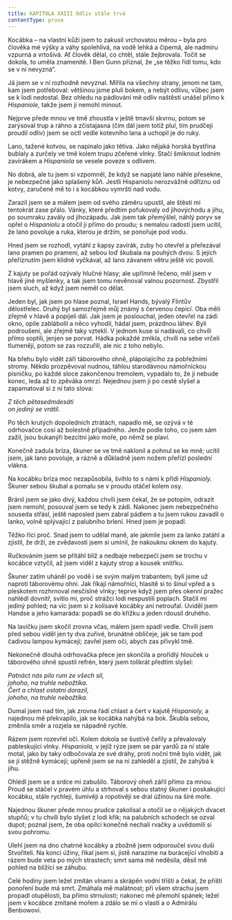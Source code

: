 ```yaml
---
title: KAPITOLA XXIII Odliv stále trvá
contentType: prose
---
```


Kocábka – na vlastní kůži jsem to zakusil vrchovatou měrou – byla pro člověka mé výšky a váhy spolehlivá, na vodě lehká a čiperná, ale nadmíru vzpurná a vrtošivá. Ať člověk dělal, co chtěl, stále žejbrovala. Točit se dokola, to uměla znamenitě. I Ben Gunn přiznal, že „se těžko řídí tomu, kdo se v ní nevyzná“.

Já jsem se v ní rozhodně nevyznal. Mířila na všechny strany, jenom ne tam, kam jsem potřeboval: většinou jsme pluli bokem, a nebýt odlivu, vůbec jsem se k lodi nedostal. Bez ohledu na pádlování mě odliv naštěstí unášel přímo k _Hispaniole,_ takže jsem ji nemohl minout.

Nejprve přede mnou ve tmě zhoustla v ještě tmavší skvrnu, potom se zarýsoval trup a ráhno a zčistajasna (čím dál jsem totiž plul, tím prudčeji proudil odliv) jsem se octl vedle kotevního lana a uchopil je do ruky.

Lano, tažené kotvou, se napínalo jako tětiva. Jako nějaká horská bystřina bublaly a zurčely ve tmě kolem trupu zčeřené vlnky. Stačí šmiknout lodním zavírákem a _Hispaniola_ se vesele poveze s odlivem.

No dobrá, ale tu jsem si vzpomněl, že když se napjaté lano náhle přesekne, je nebezpečné jako splašený kůň. Jestli Hispaniolu nerozvážně odříznu od kotvy, zaručeně mě to i s kocábkou vymrští nad vodu.

Zarazil jsem se a málem jsem od svého záměru upustil, ale štěstí mi tentokrát zase přálo. Vánky, které předtím pofukovaly od jihovýchodu a jihu, po soumraku zavály od jihozápadu. Jak jsem tak přemýšlel, náhlý poryv se opřel o _Hispaniolu_ a otočil ji přímo do proudu; s nemalou radostí jsem ucítil, že lano povoluje a ruka, kterou je držím, se ponořuje pod vodu.

Hned jsem se rozhodl, vytáhl z kapsy zavírák, zuby ho otevřel a přeřezával lano pramen po prameni, až sebou loď škubala na pouhých dvou. S jejich přeříznutím jsem klidně vyčkával, až lano závanem větru ještě víc povolí.

Z kajuty se pořád ozývaly hlučné hlasy; ale upřímně řečeno, měl jsem v hlavě jiné myšlenky, a tak jsem tomu nevěnoval valnou pozornost. Zbystřil jsem sluch, až když jsem neměl co dělat.

Jeden byl, jak jsem po hlase poznal, Israel Hands, bývalý Flintův dělostřelec. Druhý byl samozřejmě můj známý s červenou čepicí. Oba měli zřejmě v hlavě a popíjeli dál. Jak jsem je poslouchal, jeden otevřel na zádi okno, opile zablábolil a něco vyhodil, hádal jsem, prázdnou láhev. Byli podroušeni, ale zřejmě taky vzteklí. V jednom kuse si nadávali, co chvíli přímo soptili, jenjen se porvat. Hádka pokaždé zmlkla, chvíli na sebe vrčeli tlumeněji, potom se zas rozzuřili, ale nic z toho nebylo.

Na břehu bylo vidět záři táborového ohně, plápolajícího za pobřežními stromy. Někdo prozpěvoval nudnou, táhlou starodávnou námořnickou písničku, po každé sloce zakončenou tremolem, vypadalo to, že jí nebude konec, leda až to zpěváka omrzí. Nejednou jsem ji po cestě slyšel a zapamatoval si z ní tato slova:

_Z těch pětasedmdesáti  
on jediný se vrátil._

Po těch krutých dopoledních ztrátách, napadlo mě, se ozývá v té odrhovačce cosi až bolestně případného. Jenže podle toho, co jsem sám zažil, jsou bukanýři bezcitní jako moře, po němž se plaví.

Konečně zadula bríza, škuner se ve tmě naklonil a pohnul se ke mně; ucítil jsem, jak lano povoluje, a rázně a důkladně jsem nožem přeřízl poslední vlákna.

Na kocábku bríza moc nezapůsobila, švihlo to s námi k přídi _Hispanioly._ Škuner sebou škubal a pomalu se v proudu otáčel kolem osy.

Bránil jsem se jako divý, každou chvíli jsem čekal, že se potopím, odrazit jsem nemohl, posouval jsem se tedy k zádi. Nakonec jsem nebezpečného souseda střásl, ještě naposled jsem zabral pádlem a tu jsem rukou zavadil o lanko, volně splývající z palubního brlení. Hned jsem je popadl.

Těžko říci proč. Snad jsem to udělal maně, ale jakmile jsem za lanko zatáhl a zjistil, že drží, ze zvědavosti jsem si umínil, že nakouknu oknem do kajuty.

Ručkováním jsem se přitáhl blíž a nedbaje nebezpečí jsem se trochu v kocábce vztyčil, až jsem viděl z kajuty strop a kousek vnitřku.

Škuner zatím uháněl po vodě i se svým malým trabantem; byli jsme už naproti táborovému ohni. Jak říkají námořníci, hlasitě si to šinul vpřed a s pleskotem rozhrnoval nesčíslné vlnky; teprve když jsem přes okenní pražec nahlédl dovnitř, svitlo mi, proč strážci lodi nespustili poplach. Stačil mi jediný pohled; na víc jsem si z kolísavé kocábky ani netroufal. Uviděl jsem Handse a jeho kamaráda: popadli se do křížku a jeden rdousil druhého.

Na lavičku jsem skočil zrovna včas, málem jsem spadl vedle. Chvíli jsem před sebou viděl jen ty dva zuřivé, brunátné obličeje, jak se tam pod čadivou lampou kymácejí; zavřel jsem oči, abych zas přivykl tmě.

Nekonečně dlouhá odrhovačka přece jen skončila a prořídlý hlouček u táborového ohně spustil refrén, který jsem tolikrát předtím slyšel:

_Patnáct nás pilo rum ze všech sil,  
johoho, na truhle nebožtíka.  
Čert a chlast ostatní dorazil,  
johoho, na truhle nebožtíka._

Dumal jsem nad tím, jak zrovna řádí chlast a čert v kajutě _Hispanioly,_ a najednou mě překvapilo, jak se kocábka nahýbá na bok. Škubla sebou, změnila směr a rozjela se nápadně rychle.

Rázem jsem rozevřel oči. Kolem dokola se šustivě čeřily a převalovaly pableskující vlnky. _Hispaniola,_ v jejíž rýze jsem se pár yardů za ní stále motal, jako by taky odbočovala ze své dráhy, proti noční tmě bylo vidět, jak se jí stěžně kymácejí; upřeně jsem se na ni zahleděl a zjistil, že zahýbá k jihu.

Ohlédl jsem se a srdce mi zabušilo. Táborový oheň zářil přímo za mnou. Proud se stáčel v pravém úhlu a strhoval s sebou statný škuner i poskakující kocábku, stále rychleji, šumivěji a ropotivěji se dral úžinou na širé moře.

Najednou škuner přede mnou prudce zakolísal a otočil se o nějakých dvacet stupňů; v tu chvíli bylo slyšet z lodi křik; na palubních schodech se ozval dupot; poznal jsem, že oba opilci konečně nechali rvačky a uvědomili si svou pohromu.

Ulehl jsem na dno chatrné kocábky a zbožně jsem odporoučel svou duši Stvořiteli. Na konci úžiny, říkal jsem si, jistě narazíme na burácející vlnobití a rázem bude veta po mých strastech; smrt sama mě neděsila, děsil mě pohled na blížící se záhubu.

Celé hodiny jsem ležel zmítán vlnami a skrápěn vodní tříští a čekal, že příští ponoření bude má smrt. Zmáhala mě malátnost; při všem strachu jsem propadl otupělosti, ba přímo strnulosti; nakonec mě přemohl spánek; ležel jsem v kocábce zmítané mořem a zdálo se mi o vlasti a o Admirálu Benbowovi.
